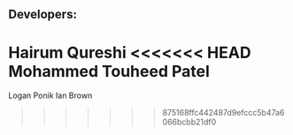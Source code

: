 ## Developers:

Hairum Qureshi
<<<<<<< HEAD
Mohammed Touheed Patel
=======
Logan Ponik
Ian Brown
>>>>>>> 875168ffc442487d9efccc5b47a6066bcbb21df0
